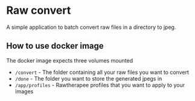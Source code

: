 # Raw convert

A simple application to batch convert raw files in a directory to jpeg.

## How to use docker image

The docker image expects three volumes mounted

- `/convert` - The folder containing all your raw files you want to convert
- `/done` - The folder you want to store the generated jpegs in
- `/app/profiles` - Rawtherapee profiles that you want to apply to your images 


